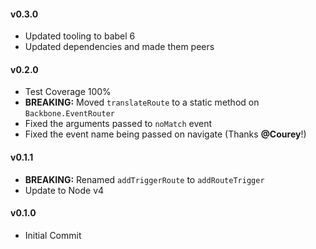 #### v0.3.0

* Updated tooling to babel 6
* Updated dependencies and made them peers

#### v0.2.0

* Test Coverage 100%
* **BREAKING:** Moved `translateRoute` to a static method on `Backbone.EventRouter`
* Fixed the arguments passed to `noMatch` event
* Fixed the event name being passed on navigate (Thanks **@Courey**!)

#### v0.1.1

* **BREAKING:** Renamed `addTriggerRoute` to `addRouteTrigger`
* Update to Node v4

#### v0.1.0

* Initial Commit
